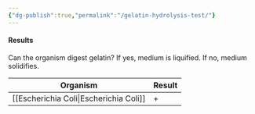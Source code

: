 ```yaml
---
{"dg-publish":true,"permalink":"/gelatin-hydrolysis-test/"}
---
```


#### Results
Can the organism digest gelatin? If yes, medium is liquified. If no, medium solidifies.

| Organism             | Result |
| -------------------- | ------ |
| [[Escherichia Coli\|Escherichia Coli]] | +      |
